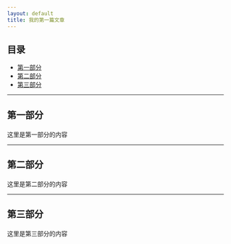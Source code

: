 ```yaml
---
layout: default
title: 我的第一篇文章
---
```

 

 
## 目录
+ [第一部分](#partI)
+ [第二部分](#partII)
+ [第三部分](#partIII)
 
----------------------------------
 
## 第一部分 <p id="partI"></p>
这里是第一部分的内容
 
----------------------------------
 
## 第二部分 <p id="partII"></p>
这里是第二部分的内容
 
----------------------------------
 
## 第三部分 <p id="partIII"></p>
这里是第三部分的内容
 

